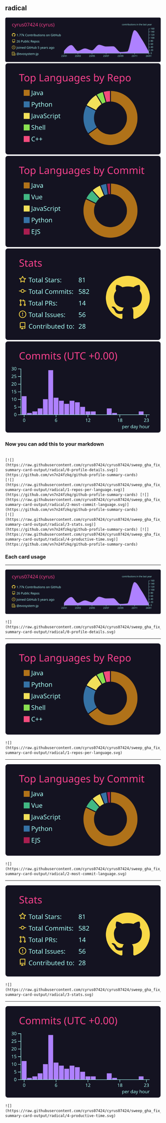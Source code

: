 ## radical

[![](./0-profile-details.svg)](https://github.com/vn7n24fzkq/github-profile-summary-cards)
[![](./1-repos-per-language.svg)](https://github.com/vn7n24fzkq/github-profile-summary-cards) [![](./2-most-commit-language.svg)](https://github.com/vn7n24fzkq/github-profile-summary-cards)
[![](./3-stats.svg)](https://github.com/vn7n24fzkq/github-profile-summary-cards) [![](./4-productive-time.svg)](https://github.com/vn7n24fzkq/github-profile-summary-cards)
### Now you can add this to your markdown
```

[![](https://raw.githubusercontent.com/cyrus07424/cyrus07424/sweep_gha_fix_the_github_actions_run_fai/profile-summary-card-output/radical/0-profile-details.svg)](https://github.com/vn7n24fzkq/github-profile-summary-cards)
[![](https://raw.githubusercontent.com/cyrus07424/cyrus07424/sweep_gha_fix_the_github_actions_run_fai/profile-summary-card-output/radical/1-repos-per-language.svg)](https://github.com/vn7n24fzkq/github-profile-summary-cards) [![](https://raw.githubusercontent.com/cyrus07424/cyrus07424/sweep_gha_fix_the_github_actions_run_fai/profile-summary-card-output/radical/2-most-commit-language.svg)](https://github.com/vn7n24fzkq/github-profile-summary-cards)
[![](https://raw.githubusercontent.com/cyrus07424/cyrus07424/sweep_gha_fix_the_github_actions_run_fai/profile-summary-card-output/radical/3-stats.svg)](https://github.com/vn7n24fzkq/github-profile-summary-cards) [![](https://raw.githubusercontent.com/cyrus07424/cyrus07424/sweep_gha_fix_the_github_actions_run_fai/profile-summary-card-output/radical/4-productive-time.svg)](https://github.com/vn7n24fzkq/github-profile-summary-cards)

```

### Each card usage
---

![](./0-profile-details.svg)

```
![](https://raw.githubusercontent.com/cyrus07424/cyrus07424/sweep_gha_fix_the_github_actions_run_fai/profile-summary-card-output/radical/0-profile-details.svg)
```

    

---

![](./1-repos-per-language.svg)

```
![](https://raw.githubusercontent.com/cyrus07424/cyrus07424/sweep_gha_fix_the_github_actions_run_fai/profile-summary-card-output/radical/1-repos-per-language.svg)
```

    

---

![](./2-most-commit-language.svg)

```
![](https://raw.githubusercontent.com/cyrus07424/cyrus07424/sweep_gha_fix_the_github_actions_run_fai/profile-summary-card-output/radical/2-most-commit-language.svg)
```

    

---

![](./3-stats.svg)

```
![](https://raw.githubusercontent.com/cyrus07424/cyrus07424/sweep_gha_fix_the_github_actions_run_fai/profile-summary-card-output/radical/3-stats.svg)
```

    

---

![](./4-productive-time.svg)

```
![](https://raw.githubusercontent.com/cyrus07424/cyrus07424/sweep_gha_fix_the_github_actions_run_fai/profile-summary-card-output/radical/4-productive-time.svg)
```

    

